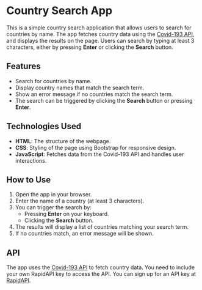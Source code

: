 # Country Search App

This is a simple country search application that allows users to search for countries by name. The app fetches country data using the [Covid-193 API](https://rapidapi.com/api-sports/api/covid-193), and displays the results on the page. Users can search by typing at least 3 characters, either by pressing **Enter** or clicking the **Search** button.

## Features

- Search for countries by name.
- Display country names that match the search term.
- Show an error message if no countries match the search term.
- The search can be triggered by clicking the **Search** button or pressing **Enter**.

## Technologies Used

- **HTML**: The structure of the webpage.
- **CSS**: Styling of the page using Bootstrap for responsive design.
- **JavaScript**: Fetches data from the Covid-193 API and handles user interactions.

## How to Use

1. Open the app in your browser.
2. Enter the name of a country (at least 3 characters).
3. You can trigger the search by:
   - Pressing **Enter** on your keyboard.
   - Clicking the **Search** button.
4. The results will display a list of countries matching your search term.
5. If no countries match, an error message will be shown.

## API

The app uses the [Covid-193 API](https://rapidapi.com/api-sports/api/covid-193) to fetch country data. You need to include your own RapidAPI key to access the API. You can sign up for an API key at [RapidAPI](https://rapidapi.com/).

